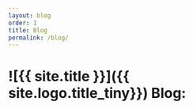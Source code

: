 ```yaml
---
layout: blog
order: 1
title: Blog
permalink: /blog/
---
```

# ![{{ site.title }}]({{ site.logo.title_tiny}}) Blog:
